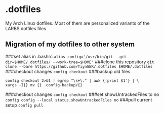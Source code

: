 # .dotfiles
My Arch Linux dotfiles. Most of them are personalized variants of the LARBS dotfiles files

## Migration of my dotfiles to other system
###set alias in .bashrc
```alias config='/usr/bin/git --git-dir=$HOME/.dotfiles/ --work-tree=$HOME'```
###clone this repository
```git clone --bare https://github.com/TiynGER/.dotfiles $HOME/.dotfiles```
###checkout changes
```config checkout```
###backup old files
```mkdir -p .config-backup && \ 
config checkout 2>&1 | egrep "\s+\." | awk {'print $1'} | \
xargs -I{} mv {} .config-backup/{}
```
###checkout changes
```config checkout```
###set showUntrackedFiles to no
```config config --local status.showUntrackedFiles no```
###pull current setup
```config pull```
